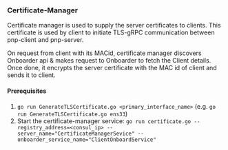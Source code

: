 ### Certificate-Manager

Certificate manager is used to supply the server certificates to clients. This certificate is used by client to initiate TLS-gRPC communication between pnp-client and pnp-server.

On request from client with its MACid, certificate manager discovers Onboarder api & makes request to Onboarder to fetch the Client details. Once done, it encrypts the server certificate with the MAC id of client and sends it to client.

#### Prerequisites

1. `go run GenerateTLSCertificate.go <primary_interface_name>`  (e.g. `go run GenerateTLSCertificate.go ens33`)
2. Start the certificate-manager service: `go run certificate.go --registry_address=<consul_ip> --server_name="CertificateManagerSevice" --onboarder_service_name="ClientOnboardService"`
